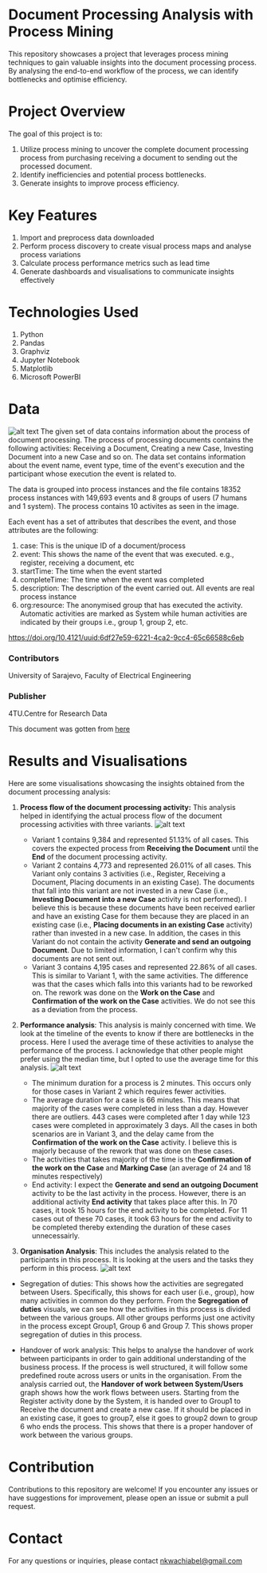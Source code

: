# Document Processing Analysis with Process Mining
This repository showcases a project that leverages process mining techniques to gain valuable insights into the document processing process. By analysing the end-to-end workflow of the process, we can identify bottlenecks and optimise efficiency.


# Project Overview
The goal of this project is to:
1. Utilize process mining to uncover the complete document processing process from purchasing receiving a document to sending out the processed document.
2. Identify inefficiencies and potential process bottlenecks.
3. Generate insights to improve process efficiency.

# Key Features
1. Import and preprocess data downloaded
2. Perform process discovery to create visual process maps and analyse process variations
3. Calculate process performance metrics such as lead time
4. Generate dashboards and visualisations to communicate insights effectively


# Technologies Used
1. Python
2. Pandas
3. Graphviz
4. Jupyter Notebook
5. Matplotlib
6. Microsoft PowerBI

# Data
![alt text](https://github.com/nkwachiabel/Document-Processing-Process-Mining/blob/main/Images/Data%20Overview.jpg?raw=true)
The given set of data contains information about the process of document processing. The process of processing documents contains the following activities: Receiving a Document, Creating a new Case, Investing Document into a new Case and so on. The data set contains information about the event name, event type, time of the event's execution and the participant whose execution the event is related to.

The data is grouped into process instances and the file contains 18352 process instances with 149,693 events and 8 groups of users (7 humans and 1 system). The process contains 10 activites as seen in the image.

Each event has a set of attributes that describes the event, and those attributes are the following:

1. case: This is the unique ID of a document/process
2. event: This shows the name of the event that was executed. e.g., register, receiving a document, etc
3. startTime: The time when the event started
4. completeTime: The time when the event was completed
5. description: The description of the event carried out. All events are real process instance
6. org:resource: The anonymised group that has executed the activity. Automatic activities are marked as System while human activities are indicated by their groups i.e., group 1, group 2, etc.

https://doi.org/10.4121/uuid:6df27e59-6221-4ca2-9cc4-65c66588c6eb

### Contributors
University of Sarajevo, Faculty of Electrical Engineering

### Publisher
4TU.Centre for Research Data

This document was gotten from [here](https://data.4tu.nl/articles/dataset/Document_Processing_Event_Logs/12703232)

# Results and Visualisations
Here are some visualisations showcasing the insights obtained from the document processing analysis:
1. <b>Process flow of the document processing activity:</b> This analysis helped in identifying the actual process flow of the document processing activities with three variants.
   ![alt text](https://github.com/nkwachiabel/Document-Processing-Process-Mining/blob/main/Images/Process%20Comparison.jpg?raw=true)
   - Variant 1 contains 9,384 and represented 51.13% of all cases. This covers the expected process from <b>Receiving the Document</b> until the <b>End</b> of the document processing activity.
   - Variant 2 contains 4,773 and represented 26.01% of all cases. This Variant only contains 3 activities (i.e., Register, Receiving a Document, Placing documents in an existing Case). The documents that fall into this variant are not invested in a new Case (i.e., <b>Investing Document into a new Case</b> activity is not performed). I believe this is because these documents have been received earlier and have an existing Case for them because they are placed in an existing case (i.e., <b>Placing documents in an existing Case</b> activity) rather than invested in a new case. In addition, the cases in this Variant do not contain the activity <b>Generate and send an outgoing Document</b>. Due to limited information, I can't confirm why this documents are not sent out.
   - Variant 3 contains 4,195 cases and represented 22.86% of all cases. This is similar to Variant 1, with the same activities. The difference was that the cases which falls into this variants had to be reworked on. The rework was done on the <b>Work on the Case</b> and <b>Confirmation of the work on the Case</b> activities. We do not see this as a deviation from the process.
  
2. <b>Performance analysis</b>: This analysis is mainly concerned with time. We look at the timeline of the events to know if there are bottlenecks in the process. Here I used the average time of these activities to analyse the performance of the process. I acknowledge that other people might prefer using the median time, but I opted to use the average time for this analysis.
   ![alt text](https://github.com/nkwachiabel/Document-Processing-Process-Mining/blob/main/Images/Timing%20Analysis.jpg?raw=true)
   - The minimum duration for a process is 2 minutes. This occurs only for those cases in Variant 2 which requires fewer activities.
   - The average duration for a case is 66 minutes. This means that majority of the cases were completed in less than a day. However there are outliers. 443 cases were completed after 1 day while 123 cases were completed in approximately 3 days. All the cases in both scenarios are in Variant 3, and the delay came from the <b>Confirmation of the work on the Case</b> activity. I believe this is majorly because of the rework that was done on these cases.
   - The activities that takes majority of the time is the <b>Confirmation of the work on the Case</b> and <b>Marking Case</b> (an average of 24 and 18 minutes respectively)
   - End activity: I expect the <b>Generate and send an outgoing Document</b> activity to be the last activity in the process. However, there is an additional activity <b>End activity</b> that takes place after this. In 70 cases, it took 15 hours for the end activity to be completed. For 11 cases out of these 70 cases, it took 63 hours for the end activity to be completed thereby extending the duration of these cases unnecessairly.
     
3. <b>Organisation Analysis</b>: This includes the analysis related to the participants in this process. It is looking at the users and the tasks they perform in this process.
  ![alt text](https://github.com/nkwachiabel/Document-Processing-Process-Mining/blob/main/Images/Resource%20Analysis.jpg?raw=true)
- Segregation of duties: This shows how the activities are segregated between Users. Specifically, this shows for each user (i.e., group), how many activities in common do they perform. From the <b>Segregation of duties</b> visuals, we can see how the activities in this process is divided between the various groups. All other groups performs just one activity in the process except Group1, Group 6 and Group 7. This shows proper segregation of duties in this process.
  
- Handover of work analysis: This helps to analyse the handover of work between participants in order to gain additional understanding of the business process. If the process is well structured, it will follow some predefined route across users or units in the organisation. From the analysis carried out, the <b>Handover of work between System/Users</b> graph shows how the work flows between users. Starting from the Register activity done by the System, it is handed over to Group1 to Receive the document and create a new case. If it should be placed in an existing case, it goes to group7, else it goes to group2 down to group 6 who ends the process. This shows that there is a proper handover of work between the various groups.

# Contribution
Contributions to this repository are welcome! If you encounter any issues or have suggestions for improvement, please open an issue or submit a pull request.

# Contact
For any questions or inquiries, please contact nkwachiabel@gmail.com
